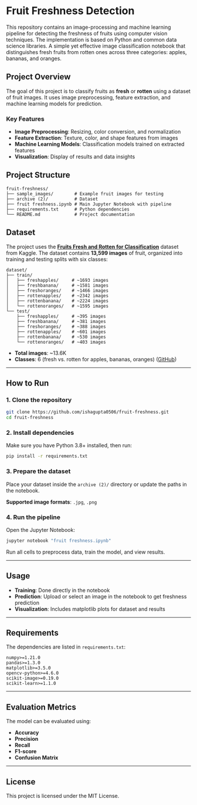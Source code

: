 # Fruit Freshness Detection

This repository contains an image-processing and machine learning pipeline for detecting the freshness of fruits using computer vision techniques. The implementation is based on Python and common data science libraries. A simple yet effective image classification notebook that distinguishes fresh fruits from rotten ones across three categories: apples, bananas, and oranges.

## Project Overview

The goal of this project is to classify fruits as **fresh** or **rotten** using a dataset of fruit images.
It uses image preprocessing, feature extraction, and machine learning models for prediction.

### Key Features

* **Image Preprocessing**: Resizing, color conversion, and normalization
* **Feature Extraction**: Texture, color, and shape features from images
* **Machine Learning Models**: Classification models trained on extracted features
* **Visualization**: Display of results and data insights

## Project Structure

```
fruit-freshness/
├── sample_images/        # Example fruit images for testing
├── archive (2)/          # Dataset 
├── fruit freshness.ipynb # Main Jupyter Notebook with pipeline
├── requirements.txt      # Python dependencies
└── README.md             # Project documentation
```

## Dataset

The project uses the **[Fruits Fresh and Rotten for Classification](https://www.kaggle.com/datasets/sriramr/fruits-fresh-and-rotten-for-classification)** dataset from Kaggle. The dataset contains **13,599 images** of fruit, organized into training and testing splits with six classes:

```
dataset/
├── train/
│   ├── freshapples/     # ~1693 images
│   ├── freshbanana/     # ~1581 images
│   ├── freshoranges/    # ~1466 images
│   ├── rottenapples/    # ~2342 images
│   ├── rottenbanana/    # ~2224 images
│   └── rottenoranges/   # ~1595 images
└── test/
    ├── freshapples/     # ~395 images
    ├── freshbanana/     # ~381 images
    ├── freshoranges/    # ~388 images
    ├── rottenapples/    # ~601 images
    ├── rottenbanana/    # ~530 images
    └── rottenoranges/   # ~403 images
```

* **Total images**: \~13.6K
* **Classes**: 6 (fresh vs. rotten for apples, bananas, oranges)
  ([GitHub][1])

---
[1]: https://github.com/Bangkit-JKT2-D/fruits-fresh-rotten-classification?utm_source=chatgpt.com "Bangkit-JKT2-D/fruits-fresh-rotten-classification - GitHub"

## How to Run

### 1. Clone the repository

```bash
git clone https://github.com/ishagupta0506/fruit-freshness.git
cd fruit-freshness
```

### 2. Install dependencies

Make sure you have Python 3.8+ installed, then run:

```bash
pip install -r requirements.txt
```

### 3. Prepare the dataset

Place your dataset inside the `archive (2)/` directory or update the paths in the notebook.

**Supported image formats**: `.jpg`, `.png`

### 4. Run the pipeline

Open the Jupyter Notebook:

```bash
jupyter notebook "fruit freshness.ipynb"
```

Run all cells to preprocess data, train the model, and view results.

---

## Usage

* **Training**: Done directly in the notebook
* **Prediction**: Upload or select an image in the notebook to get freshness prediction
* **Visualization**: Includes matplotlib plots for dataset and results

---

## Requirements

The dependencies are listed in `requirements.txt`:

```
numpy>=1.21.0
pandas>=1.3.0
matplotlib>=3.5.0
opencv-python>=4.6.0
scikit-image>=0.19.0
scikit-learn>=1.1.0
```

---

## Evaluation Metrics

The model can be evaluated using:

* **Accuracy**
* **Precision**
* **Recall**
* **F1-score**
* **Confusion Matrix**

---


## License

This project is licensed under the MIT License.

